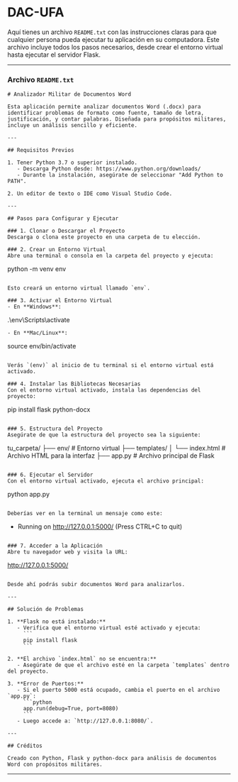 # DAC-UFA

Aquí tienes un archivo `README.txt` con las instrucciones claras para que cualquier persona pueda ejecutar tu aplicación en su computadora. Este archivo incluye todos los pasos necesarios, desde crear el entorno virtual hasta ejecutar el servidor Flask.

---

### **Archivo `README.txt`**

```
# Analizador Militar de Documentos Word

Esta aplicación permite analizar documentos Word (.docx) para identificar problemas de formato como fuente, tamaño de letra, justificación, y contar palabras. Diseñada para propósitos militares, incluye un análisis sencillo y eficiente.

---

## Requisitos Previos

1. Tener Python 3.7 o superior instalado.
   - Descarga Python desde: https://www.python.org/downloads/
   - Durante la instalación, asegúrate de seleccionar "Add Python to PATH".

2. Un editor de texto o IDE como Visual Studio Code.

---

## Pasos para Configurar y Ejecutar

### 1. Clonar o Descargar el Proyecto
Descarga o clona este proyecto en una carpeta de tu elección.

### 2. Crear un Entorno Virtual
Abre una terminal o consola en la carpeta del proyecto y ejecuta:

```
python -m venv env
```

Esto creará un entorno virtual llamado `env`.

### 3. Activar el Entorno Virtual
- En **Windows**:
  ```
  .\env\Scripts\activate
  ```
- En **Mac/Linux**:
  ```
  source env/bin/activate
  ```

Verás `(env)` al inicio de tu terminal si el entorno virtual está activado.

### 4. Instalar las Bibliotecas Necesarias
Con el entorno virtual activado, instala las dependencias del proyecto:

```
pip install flask python-docx
```

### 5. Estructura del Proyecto
Asegúrate de que la estructura del proyecto sea la siguiente:

```
tu_carpeta/
├── env/                   # Entorno virtual
├── templates/
│   └── index.html         # Archivo HTML para la interfaz
├── app.py                 # Archivo principal de Flask
```

### 6. Ejecutar el Servidor
Con el entorno virtual activado, ejecuta el archivo principal:

```
python app.py
```

Deberías ver en la terminal un mensaje como este:

```
* Running on http://127.0.0.1:5000/ (Press CTRL+C to quit)
```

### 7. Acceder a la Aplicación
Abre tu navegador web y visita la URL:

```
http://127.0.0.1:5000/
```

Desde ahí podrás subir documentos Word para analizarlos.

---

## Solución de Problemas

1. **Flask no está instalado:**
   - Verifica que el entorno virtual esté activado y ejecuta:
     ```
     pip install flask
     ```

2. **El archivo `index.html` no se encuentra:**
   - Asegúrate de que el archivo esté en la carpeta `templates` dentro del proyecto.

3. **Error de Puertos:**
   - Si el puerto 5000 está ocupado, cambia el puerto en el archivo `app.py`:
     ```python
     app.run(debug=True, port=8080)
     ```
   - Luego accede a: `http://127.0.0.1:8080/`.

---

## Créditos

Creado con Python, Flask y python-docx para análisis de documentos Word con propósitos militares.

```

---


